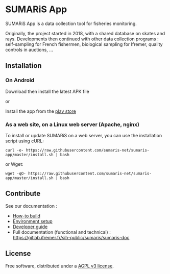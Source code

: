 # SUMARiS App

SUMARiS App is a data collection tool for fisheries monitoring.

Originally, the project started in 2018, with a shared database on skates and rays.
Developments then continued with other data collection programs : self-sampling for French fishermen, biological sampling for Ifremer, quality controls in auctions, ...

## Installation

### On Android

Download then install the latest APK file

or 

Install the app from the [play store](https://play.google.com/store/apps/details?id=net.sumaris.app) 


### As a web site, on a Linux web server (Apache, nginx)

To install or update SUMARiS on a web server, you can use the installation script using cURL:

```
curl -o- https://raw.githubusercontent.com/sumaris-net/sumaris-app/master/install.sh | bash
```

or Wget:

```
wget -qO- https://raw.githubusercontent.com/sumaris-net/sumaris-app/master/install.sh | bash
```

## Contribute

See our documentation :
- [How-to build](doc/build.md)
- [Environment setup](doc/setup.md)
- [Developer guide](doc/developer_guide.md)
- Full documentation (functional and technical) : https://gitlab.ifremer.fr/sih-public/sumaris/sumaris-doc

## License

Free software, distributed under a [AGPL v3 license](./LICENSE).
